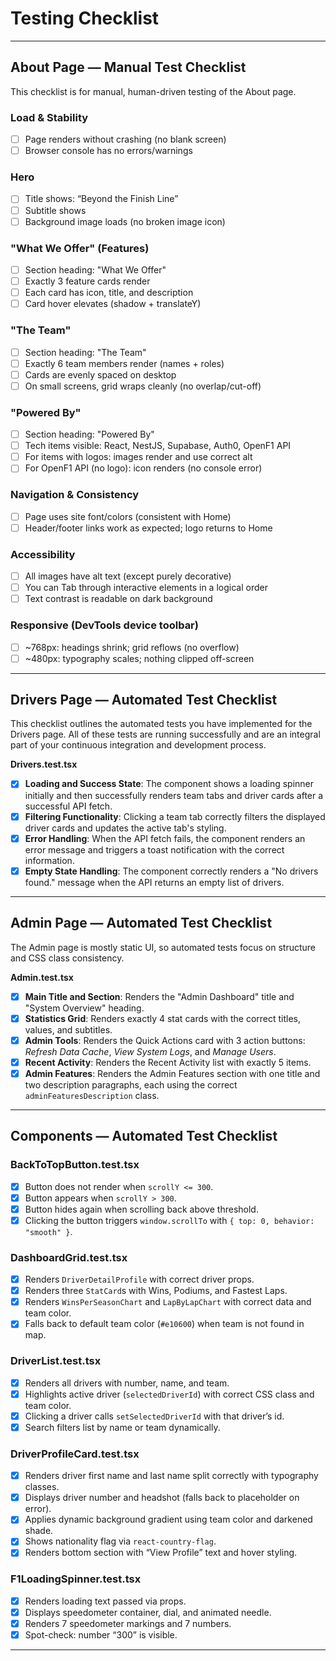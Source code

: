 # Testing Checklist

---

## About Page — Manual Test Checklist
This checklist is for manual, human-driven testing of the About page.

### Load & Stability
- [ ] Page renders without crashing (no blank screen)  
- [ ] Browser console has no errors/warnings  

### Hero
- [ ] Title shows: “Beyond the Finish Line”  
- [ ] Subtitle shows  
- [ ] Background image loads (no broken image icon)  

### "What We Offer" (Features)
- [ ] Section heading: "What We Offer"  
- [ ] Exactly 3 feature cards render  
- [ ] Each card has icon, title, and description  
- [ ] Card hover elevates (shadow + translateY)  

### "The Team"
- [ ] Section heading: "The Team"  
- [ ] Exactly 6 team members render (names + roles)  
- [ ] Cards are evenly spaced on desktop  
- [ ] On small screens, grid wraps cleanly (no overlap/cut-off)  

### "Powered By"
- [ ] Section heading: "Powered By"  
- [ ] Tech items visible: React, NestJS, Supabase, Auth0, OpenF1 API  
- [ ] For items with logos: images render and use correct alt  
- [ ] For OpenF1 API (no logo): icon renders (no console error)  

### Navigation & Consistency
- [ ] Page uses site font/colors (consistent with Home)  
- [ ] Header/footer links work as expected; logo returns to Home  

### Accessibility
- [ ] All images have alt text (except purely decorative)  
- [ ] You can Tab through interactive elements in a logical order  
- [ ] Text contrast is readable on dark background  

### Responsive (DevTools device toolbar)
- [ ] ~768px: headings shrink; grid reflows (no overflow)  
- [ ] ~480px: typography scales; nothing clipped off-screen  

---

## Drivers Page — Automated Test Checklist
This checklist outlines the automated tests you have implemented for the Drivers page. All of these tests are running successfully and are an integral part of your continuous integration and development process.

**Drivers.test.tsx**
- [x] **Loading and Success State**: The component shows a loading spinner initially and then successfully renders team tabs and driver cards after a successful API fetch.  
- [x] **Filtering Functionality**: Clicking a team tab correctly filters the displayed driver cards and updates the active tab's styling.  
- [x] **Error Handling**: When the API fetch fails, the component renders an error message and triggers a toast notification with the correct information.  
- [x] **Empty State Handling**: The component correctly renders a "No drivers found." message when the API returns an empty list of drivers.  

---

## Admin Page — Automated Test Checklist
The Admin page is mostly static UI, so automated tests focus on structure and CSS class consistency.

**Admin.test.tsx**
- [x] **Main Title and Section**: Renders the "Admin Dashboard" title and "System Overview" heading.  
- [x] **Statistics Grid**: Renders exactly 4 stat cards with the correct titles, values, and subtitles.  
- [x] **Admin Tools**: Renders the Quick Actions card with 3 action buttons: *Refresh Data Cache*, *View System Logs*, and *Manage Users*.  
- [x] **Recent Activity**: Renders the Recent Activity list with exactly 5 items.  
- [x] **Admin Features**: Renders the Admin Features section with one title and two description paragraphs, each using the correct `adminFeaturesDescription` class.  

---

## Components — Automated Test Checklist

### BackToTopButton.test.tsx
- [x] Button does not render when `scrollY <= 300`.  
- [x] Button appears when `scrollY > 300`.  
- [x] Button hides again when scrolling back above threshold.  
- [x] Clicking the button triggers `window.scrollTo` with `{ top: 0, behavior: "smooth" }`.  

### DashboardGrid.test.tsx
- [x] Renders `DriverDetailProfile` with correct driver props.  
- [x] Renders three `StatCard`s with Wins, Podiums, and Fastest Laps.  
- [x] Renders `WinsPerSeasonChart` and `LapByLapChart` with correct data and team color.  
- [x] Falls back to default team color (`#e10600`) when team is not found in map.  

### DriverList.test.tsx
- [x] Renders all drivers with number, name, and team.  
- [x] Highlights active driver (`selectedDriverId`) with correct CSS class and team color.  
- [x] Clicking a driver calls `setSelectedDriverId` with that driver’s id.  
- [x] Search filters list by name or team dynamically.  

### DriverProfileCard.test.tsx
- [x] Renders driver first name and last name split correctly with typography classes.  
- [x] Displays driver number and headshot (falls back to placeholder on error).  
- [x] Applies dynamic background gradient using team color and darkened shade.  
- [x] Shows nationality flag via `react-country-flag`.  
- [x] Renders bottom section with “View Profile” text and hover styling.  

### F1LoadingSpinner.test.tsx
- [x] Renders loading text passed via props.  
- [x] Displays speedometer container, dial, and animated needle.  
- [x] Renders 7 speedometer markings and 7 numbers.  
- [x] Spot-check: number “300” is visible.  

---
